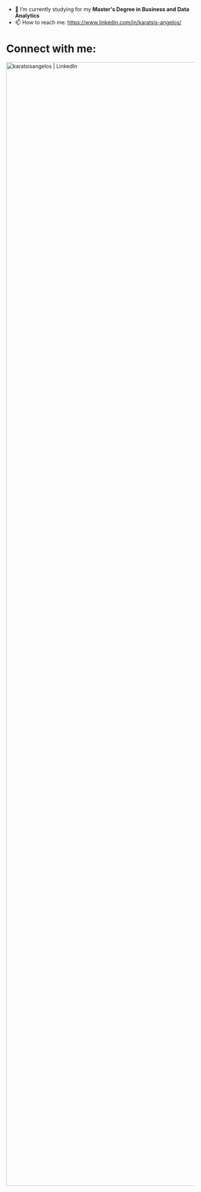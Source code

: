 - 🌱 I’m currently studying for my **Master's Degree in Business and Data Analytics**
- 📫 How to reach me: https://www.linkedin.com/in/karatsis-angelos/


# Connect with me:

[<img align="left" alt="karatsisangelos | LinkedIn" width="3000px" src="https://image.flaticon.com/icons/png/512/174/174857.png" />][linkedin]

[linkedin]:https://www.linkedin.com/in/karatsis-angelos/

